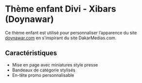 # Thème enfant Divi - Xibars (Doynawar)

Ce thème enfant est utilisé pour personnaliser l’apparence du site [doynawar.com](https://doynawar.com) en s'inspirant du site DakarMedias.com.

## Caractéristiques
- Mise en page avec miniatures style presse
- Bandeaux de catégorie stylisés
- En-tête promo personnalisable